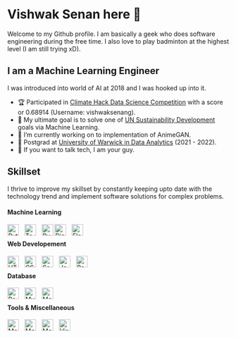 # Vishwak Senan here 👋

<!--
**vishwaksenan/vishwaksenan** is a ✨ _special_ ✨ repository because its `README.md` (this file) appears on your GitHub profile.]
Here are some ideas to get you started:

- 🔭 I’m currently working on ...
- 🌱 I’m currently learning ...
- 👯 I’m looking to collaborate on ...
- 🤔 I’m looking for help with ...
- 💬 Ask me about ...
- 📫 How to reach me: ...
- 😄 Pronouns: ...
- ⚡ Fun fact: ...
-->

Welcome to my Github profile. I am basically a geek who does software engineering during the free time. I also love to play badminton at the highest level (I am still trying xD).  
 ## I am a Machine Learning Engineer
 I was introduced into world of AI at 2018 and I was hooked up into it.
  - 🏆 Participated in [Climate Hack Data Science Competition](https://climatehack.ai/compete/leaderboard) with a score or 0.68914 (Username: vishwaksenang). 
 - 🥅 My ultimate goal is to solve one of [UN Sustainability Development](https://sdgs.un.org/goals) goals via Machine Learning. 
 - 🔭 I’m currently working on to implementation of AnimeGAN. 
 - 📖 Postgrad at [University of Warwick in Data Analytics](https://warwick.ac.uk/study/postgraduate/courses/dataanalytics/) (2021 - 2022).   
 - 💬 If you want to talk tech, I am your guy. 

## Skillset
I thrive to improve my skillset by constantly keeping upto date with the technology trend and implement software solutions for complex problems. 

#### Machine Learning
<img align="left" alt="Python" width="26px" src="https://upload.wikimedia.org/wikipedia/commons/c/c3/Python-logo-notext.svg" style="padding-right:10px;" />
<img align="left" alt="Tensorflow" width="26px" src="https://upload.wikimedia.org/wikipedia/commons/2/2d/Tensorflow_logo.svg" style="padding-right:10px;" />
<img align="left" alt="PyTorch" width="26px" src="https://upload.wikimedia.org/wikipedia/commons/1/10/PyTorch_logo_icon.svg" />
<img align="left" alt="Django" width="26px" src="https://cdn.worldvectorlogo.com/logos/django.svg" style="padding-right:10px;" />
<img align="left" alt="Flask" width="26px" src="https://www.vectorlogo.zone/logos/pocoo_flask/pocoo_flask-icon.svg" style="padding-right:10px;" />
<br>


#### Web Developement
<img align="left" alt="HTML5" width="26px" src="https://cdn.jsdelivr.net/gh/devicons/devicon/icons/html5/html5-original.svg" style="padding-right:10px;" />
<img align="left" alt="CSS3" width="26px" src="https://cdn.jsdelivr.net/gh/devicons/devicon/icons/css3/css3-original.svg" style="padding-right:10px;" />
<img align="left" alt="Sass" width="26px" src="https://cdn.jsdelivr.net/gh/devicons/devicon/icons/sass/sass-original.svg" style="padding-right:10px;" />
<img align="left" alt="JavaScript" width="26px" src="https://cdn.jsdelivr.net/gh/devicons/devicon/icons/javascript/javascript-original.svg" style="padding-right:10px;" />
<img align="left" alt="React" width="26px" src="https://cdn.jsdelivr.net/gh/devicons/devicon/icons/react/react-original.svg" style="padding-right:10px;" />
<br>

#### Database
<img align="left" alt="PostgreSQL" width="26px" src="https://upload.wikimedia.org/wikipedia/commons/2/29/Postgresql_elephant.svg" style="padding-right:10px;" />
<img align="left" alt="MySQL" width="26px" src="https://www.vectorlogo.zone/logos/mysql/mysql-icon.svg" style="padding-right:10px;" />
<img align="left" alt="MongoDB" width="26px" src="https://www.vectorlogo.zone/logos/mongodb/mongodb-icon.svg" style="padding-right:10px;" />
<br>

#### Tools & Miscellaneous
<img align="left" alt="MongoDB" width="26px" src="https://upload.wikimedia.org/wikipedia/commons/1/18/C_Programming_Language.svg" style="padding-right:10px;" />
<img align="left" alt="MongoDB" width="26px" src="https://upload.wikimedia.org/wikipedia/commons/1/18/ISO_C%2B%2B_Logo.svg" style="padding-right:10px;" />
<img align="left" alt="MongoDB" width="26px" src="https://upload.wikimedia.org/wikipedia/en/3/30/Java_programming_language_logo.svg" style="padding-right:10px;" />
<img align="left" alt="Visual Studio Code" width="26px" src="https://cdn.jsdelivr.net/gh/devicons/devicon/icons/vscode/vscode-original.svg" style="padding-right:10px;" />
 

